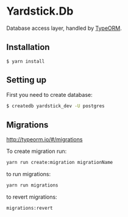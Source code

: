 # Yardstick.Db

Database access layer, handled by [TypeORM](http://typeorm.io).

## Installation

```
$ yarn install
```

## Setting up

First you need to create database:

```bash
$ createdb yardstick_dev -U postgres
```

## Migrations

http://typeorm.io/#/migrations

To create migration run:

```bash
yarn run create:migration migrationName
```

to run migrations:

```bash
yarn run migrations
```

to revert migrations:

```bash
migrations:revert
```
